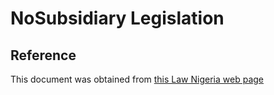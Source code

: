 # NoSubsidiary Legislation

## Reference

This document was obtained from [this Law Nigeria web page](http://www.lawnigeria.com/LFN/A/Administrative-Staff-College-Of-Nigeria-Act.php)